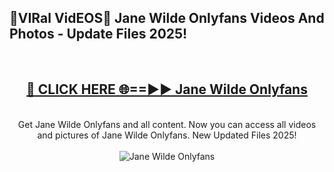 <h2>🔴VIRal VidEOS🔴 Jane Wilde Onlyfans Videos And Photos - Update Files 2025!</h2>
<br>
<div align="center">
<h2><a href="https://virallinks.top/Hdb6NB" rel="nofollow">🔴 CLICK HERE 🌐==►► Jane Wilde Onlyfans</a></h2>
<br>
Get Jane Wilde Onlyfans and all content. Now you can access all videos and pictures of Jane Wilde Onlyfans. New Updated Files 2025!
<br>
<br>
<a href="https://virallinks.top/Hdb6NB" rel="nofollow" data-target="animated-image.originalLink"><img src="https://i.imgur.com/dJHk4Zq.gif)" alt="Jane Wilde Onlyfans" style="max-width: 100%; display: inline-block;" data-target="animated-image.originalImage"></a>
</div>
<br>
